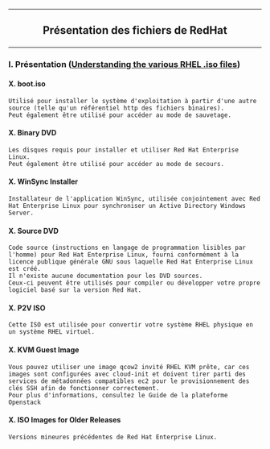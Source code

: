 ------------------------------------------------------------------------------------------------------------------------------------------------------------------------------------------------------------------------------------------------------------
## <p align='center'> Présentation des fichiers de RedHat </p>

------------------------------------------------------------------------------------------------------------------------------------------------------------------------------------------------------------------------------------------------------------
### I. Présentation ([Understanding the various RHEL .iso files](https://access.redhat.com/solutions/104063))
#### X. boot.iso
```
Utilisé pour installer le système d'exploitation à partir d'une autre source (telle qu'un référentiel http des fichiers binaires).
Peut également être utilisé pour accéder au mode de sauvetage.
```

#### X. Binary DVD
```
Les disques requis pour installer et utiliser Red Hat Enterprise Linux.
Peut également être utilisé pour accéder au mode de secours.
```

#### X. WinSync Installer
```
Installateur de l'application WinSync, utilisée conjointement avec Red Hat Enterprise Linux pour synchroniser un Active Directory Windows Server.
```

#### X. Source DVD
```
Code source (instructions en langage de programmation lisibles par l'homme) pour Red Hat Enterprise Linux, fourni conformément à la licence publique générale GNU sous laquelle Red Hat Enterprise Linux est créé.
Il n'existe aucune documentation pour les DVD sources.
Ceux-ci peuvent être utilisés pour compiler ou développer votre propre logiciel basé sur la version Red Hat.
```


#### X. P2V ISO
```
Cette ISO est utilisée pour convertir votre système RHEL physique en un système RHEL virtuel.
```

#### X. KVM Guest Image
```
Vous pouvez utiliser une image qcow2 invité RHEL KVM prête, car ces images sont configurées avec cloud-init et doivent tirer parti des services de métadonnées compatibles ec2 pour le provisionnement des clés SSH afin de fonctionner correctement.
Pour plus d'informations, consultez le Guide de la plateforme Openstack
```

#### X. ISO Images for Older Releases
```
Versions mineures précédentes de Red Hat Enterprise Linux.
```
